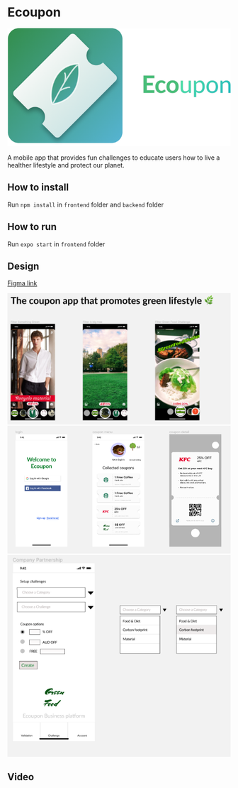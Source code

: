 # Ecoupon

![img](img/new-logo-name.png "App logo")

A mobile app that provides fun challenges to educate users how to live a healther lifestyle and protect our planet.

## How to install

Run `npm install` in `frontend` folder and `backend` folder

## How to run

Run `expo start` in `frontend` folder

## Design

[Figma link](https://www.figma.com/file/covtt4QlVjNlk8N2g7VgR0/Solarpunk?node-id=0%3A11130)

![img](img/1.png "App logo")
![img](img/2.png "App logo")
![img](img/3.png "App logo")

## Video
